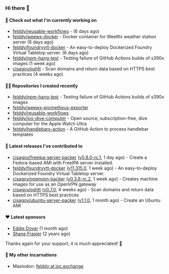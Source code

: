 ### Hi there 👋

#### 👷 Check out what I'm currently working on

- [felddy/reusable-workflows](https://github.com/felddy/reusable-workflows) -  (6 days ago)
- [felddy/weewx-docker](https://github.com/felddy/weewx-docker) - Docker container for WeeWx weather station server (6 days ago)
- [felddy/foundryvtt-docker](https://github.com/felddy/foundryvtt-docker) - An easy-to-deploy Dockerized Foundry Virtual Tabletop server. (6 days ago)
- [felddy/npm-hang-test](https://github.com/felddy/npm-hang-test) - Testing failure of GitHub Actions builds of s390x images (1 week ago)
- [cisagov/pshtt](https://github.com/cisagov/pshtt) - Scan domains and return data based on HTTPS best practices (4 weeks ago)

#### 👨‍💻 Repositories I created recently

- [felddy/npm-hang-test](https://github.com/felddy/npm-hang-test) - Testing failure of GitHub Actions builds of s390x images
- [felddy/weewx-prometheus-exporter](https://github.com/felddy/weewx-prometheus-exporter)
- [felddy/reusable-workflows](https://github.com/felddy/reusable-workflows)
- [felddy/ios-dive-computer](https://github.com/felddy/ios-dive-computer) - Open source, subscription-free, dive computer for the Apple Watch Ultra
- [felddy/handlebars-action](https://github.com/felddy/handlebars-action) - A GitHub Action to process handlebar templates

#### 🚀 Latest releases I've contributed to

- [cisagov/freeipa-server-packer](https://github.com/cisagov/freeipa-server-packer) ([v0.8.0-rc.1](https://github.com/cisagov/freeipa-server-packer/releases/tag/v0.8.0-rc.1), 1 day ago) - Create a Fedora-based AMI with FreeIPA server installed.
- [felddy/foundryvtt-docker](https://github.com/felddy/foundryvtt-docker) ([v11.315.0](https://github.com/felddy/foundryvtt-docker/releases/tag/v11.315.0), 1 week ago) - An easy-to-deploy Dockerized Foundry Virtual Tabletop server.
- [cisagov/openvpn-packer](https://github.com/cisagov/openvpn-packer) ([v0.3.8-rc.2](https://github.com/cisagov/openvpn-packer/releases/tag/v0.3.8-rc.2), 1 week ago) - Creates machine images for use as an OpenVPN gateway
- [cisagov/pshtt](https://github.com/cisagov/pshtt) ([v0.7.0](https://github.com/cisagov/pshtt/releases/tag/v0.7.0), 4 weeks ago) - Scan domains and return data based on HTTPS best practices
- [cisagov/ubuntu-server-packer](https://github.com/cisagov/ubuntu-server-packer) ([v1.1.0](https://github.com/cisagov/ubuntu-server-packer/releases/tag/v1.1.0), 1 month ago) - Create an Ubuntu AMI

#### ❤️ Latest sponsors
- [Eddie Dover](https://github.com/EddieDover) (1 month ago)
- [Shane Frasier](https://github.com/jsf9k) (2 years ago)

Thanks again for your support, it is much appreciated! 🙏

#### 🐋 My other incarnations
- Mastodon: <a rel="me" href="https://ioc.exchange/@felddy">felddy at ioc.exchange</a>
